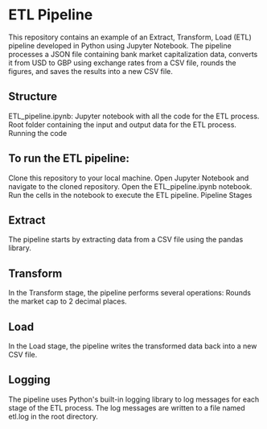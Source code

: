 # ETL Pipeline

This repository contains an example of an Extract, Transform, Load (ETL) pipeline developed in Python using Jupyter Notebook. The pipeline processes a JSON file containing bank market capitalization data, converts it from USD to GBP using exchange rates from a CSV file, rounds the figures, and saves the results into a new CSV file.

## Structure

ETL_pipeline.ipynb: Jupyter notebook with all the code for the ETL process.
Root folder containing the input and output data for the ETL process.
Running the code

## To run the ETL pipeline:

Clone this repository to your local machine.
Open Jupyter Notebook and navigate to the cloned repository.
Open the ETL_pipeline.ipynb notebook.
Run the cells in the notebook to execute the ETL pipeline.
Pipeline Stages

## Extract
The pipeline starts by extracting data from a CSV file using the pandas library.

## Transform
In the Transform stage, the pipeline performs several operations:
Rounds the market cap to 2 decimal places.

## Load
In the Load stage, the pipeline writes the transformed data back into a new CSV file.

## Logging

The pipeline uses Python's built-in logging library to log messages for each stage of the ETL process. The log messages are written to a file named etl.log in the root directory.
